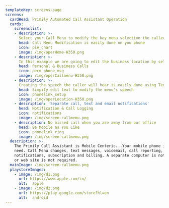 ```yaml
---
templateKey: screens-page
screens:
  cardHead: Primily Automated Call Assistant Operation
  cards:
    screenslist:
    - description: >-
      Select your Call Menu to modify the key menu selection the caller will get.
      head: Call Menu Modification is easily done on you phone
      icon: pie_chart
      image: /img/operHome-H350.png
    - description: >-
      In this example we are going to edit the business location by selecting Key "1". This same process is the same for any key # in the Call Menu. Select the menu key gets you to the edit screen to make your modification.
      head: Personal & Business Calls
      icon: perm_phone_msg
      image: /img/operCallmenu-H350.png
    - description: >-
      Creating the speech the caller will hear is easily done using Text-To-Speech. You just type in what you want the caller to here. You can also select the Text Message check box to also have the text sent to the caller's mobile phone. This way a an address can be used to get driving directions or open a web site. 
      head: Simpily edit text to modify the menu's speech 
      icon: phonelink_setup
      image: /img/operLocation-H350.png
    - description: 'Separate call, text and email notifications'
      head: Notification & Call Logging
      icon: notifications
      image: /img/screen-callmenu.png
    - description: No missed call when you are away from our office
      head: Be Mobile as You Like
      icon: phonelink_ring
      image: /img/screen-callmenu.png
  description: >-
    The Primily Call Assistant is Mobile Centeric...Your mobile phone is all you
    need. Call Menu changes, text messages, voicemail, call reporting,
    notifications, subscription and billing. A separate computer is not required
    or web site is not required.
  mainImage: /img/screen-callmenu.png
  playstoreImages: 
    - image: /img/d1.png
      url: https://www.apple.com/in/
      alt:  apple
    - image: /img/d2.png
      url: https://play.google.com/store?hl=en
      alt:  android
---
```

